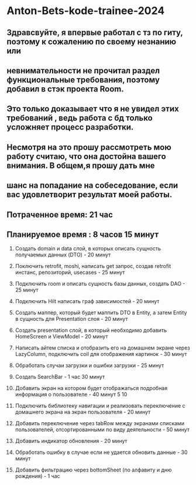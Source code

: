 # Anton-Bets-kode-trainee-2024



## Здравсвуйте, я впервые работал с тз по гиту, поэтому к сожалению по своему незнанию или 
## невнимательности не прочитал раздел функциональные требования, поэтому добавил в стэк проекта Room.
## Это только доказывает что я не увидел этих требований , ведь работа с бд только усложняет процесс разработки.
## Несмотря на это прошу рассмотреть мою работу  считаю, что она достойна вашего внимания. В общем,я прошу дать мне
## шанс на попадание на собеседование, если вас удовлетворит результат моей работы.

## Потраченное время: 21 час


## Планируемое время : 8 часов 15 минут
1. Создать domain и data слой, в которых описать сущность получаемых данных (DTO) - 20 минут

2. Поключить retrofit, moshi, написать get запрос, создав retrofit инстанс, репозиторий, usecases  - 25 минут

3. Подключить room и описать сущность базы данных, создать DAO - 25 минут

4. Подключить Hilt написать граф зависимостей - 20 минут

5. Создать маппер, который будет маппить DTO в Entity, а затем Entity в сущность для Presentation слоя - 20 минут

6. Создать presentation слой, в который необходимо добавить HomeScreen и ViewModel - 20 минут

7. Написать айтем списка и отобразить его на домашнем экране через LazyColumn, подключить coil
   для отображения картинок - 30 минут

8. Обработать случаи загрузки и ошибки загрузки - 25 минут

9. Создать SearchBar - 1 час 30 минут

10. Добавить экран на котором будет отображаться подробная информация о пользователе - 40 минут 5 10

11. Подключить библиотеку навигации и реализовать переключение с домашнего экрана на экран пользователя - 20 минут

12. Добавить переключение через tabRow между экранами списками пользователей,
    отсортированными по виду деятельности - 50 минут

13. Добавить индикатор обновления - 20 минут

14. Обработать ошибку в случае если не удается обновить данные - 30 минут

15. Добавить фильтрацию через bottomSheet (по алфавиту и дню рождения) - 1 час 